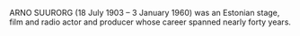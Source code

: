 ARNO SUURORG (18 July 1903 – 3 January 1960) was an Estonian stage, film and radio actor and producer whose career spanned nearly forty years.

